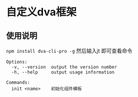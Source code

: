 # 自定义dva框架

## 使用说明
```npm install dva-cli-pro -g```
然后输入jt 即可查看命令
```
Options:
  -v, --version  output the version number
  -h, --help     output usage information

Commands:
  init <name>    初始化组件模板
```